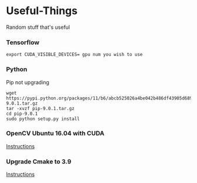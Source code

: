 # Useful-Things
Random stuff that's useful

### Tensorflow ###
```
export CUDA_VISIBLE_DEVICES= gpu num you wish to use
```

### Python ###
Pip not upgrading
```
wget https://pypi.python.org/packages/11/b6/abcb525026a4be042b486df43905d6893fb04f05aac21c32c638e939e447/pip-9.0.1.tar.gz
tar -xvzf pip-9.0.1.tar.gz
cd pip-9.0.1
sudo python setup.py install
```

### OpenCV Ubuntu 16.04 with CUDA ###
[Instructions](https://gist.github.com/filitchp/5645d5eebfefe374218fa2cbf89189aa)

### Upgrade Cmake to 3.9 ###
[Instructions](https://askubuntu.com/questions/355565/how-do-i-install-the-latest-version-of-cmake-from-the-command-line)
